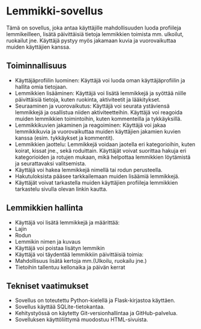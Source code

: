 # Lemmikki-sovellus

Tämä on sovellus, joka antaa käyttäjille mahdollisuuden luoda profiileja lemmikeilleen, lisätä päivittäisiä tietoja lemmikkien toimista mm. ulkoilut, ruokailut jne. Käyttäjä pystyy myös jakamaan kuvia ja vuorovaikuttaa muiden käyttäjien kanssa.

## Toiminnallisuus

- Käyttäjäprofiilin luominen: Käyttäjä voi luoda oman käyttäjäprofiilin ja hallita omia tietojaan.
- Lemmikkien lisääminen: Käyttäjä voi lisätä lemmikkejä ja syöttää niille päivittäisiä tietoja, kuten ruokinta, aktiviteetit ja lääkitykset.
- Seuraaminen ja vuorovaikutus: Käyttäjä voi seurata ystäviensä lemmikkejä ja osallistua niiden aktiviteetteihin. Käyttäjä voi reagoida muiden lemmikkien toimintoihin, kuten kommenteilla ja tykkäyksillä.
- Lemmikkikuvien jakaminen ja reagoiminen: Käyttäjä voi jakaa lemmikkikuvia ja vuorovaikuttaa muiden käyttäjien jakamien kuvien kanssa (esim. tykkäykset ja kommentit).
- Lemmikkien jaottelu: Lemmikkejä voidaan jaotella eri kategorioihin, kuten koirat, kissat jne., sekä roduittain. Käyttäjät voivat suorittaa hakuja eri kategorioiden ja rotujen mukaan, mikä helpottaa lemmikkien löytämistä ja seurattavaksi valitsemista.
- Käyttäjä voi hakea lemmikkejä nimellä tai rodun perusteella.
- Hakutuloksista pääsee tarkkailemaan muiden lisäämiä lemmikkejä.
- Käyttäjät voivat tarkastella muiden käyttäjien profiileja lemmikkien tarkastelu sivulla olevan linkin kautta.

## Lemmikkien hallinta
- Käyttäjä voi lisätä lemmikkejä ja määrittää:
 - Lajin
 - Rodun
 - Lemmikin nimen ja kuvaus
- Käyttäjä voi poistaa lisätyn lemmikin
- Käyttäjä voi täydentää lemmikkiin päivittäisiä toimia:
 - Mahdollisuus lisätä kertoja mm.(Ulkoilu, ruokailu jne.)
 - Tietoihin tallentuu kellonaika ja päivän kerrat


## Tekniset vaatimukset

- Sovellus on toteutettu Python-kielellä ja Flask-kirjastoa käyttäen.
- Sovellus käyttää SQLite-tietokantaa.
- Kehitystyössä on käytetty Git-versionhallintaa ja GitHub-palvelua.
- Sovelluksen käyttöliittymä muodostuu HTML-sivuista.



